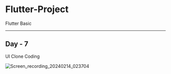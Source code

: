 # Flutter-Project


 Flutter Basic


 ---


 ## Day - 7


 UI Clone Coding


 ![Screen_recording_20240214_023704](https://github.com/Jeong-Byeong-hun/Flutter-Project/assets/46989392/01b70bfe-3e74-425c-94f8-4a5138d2c9b0)

